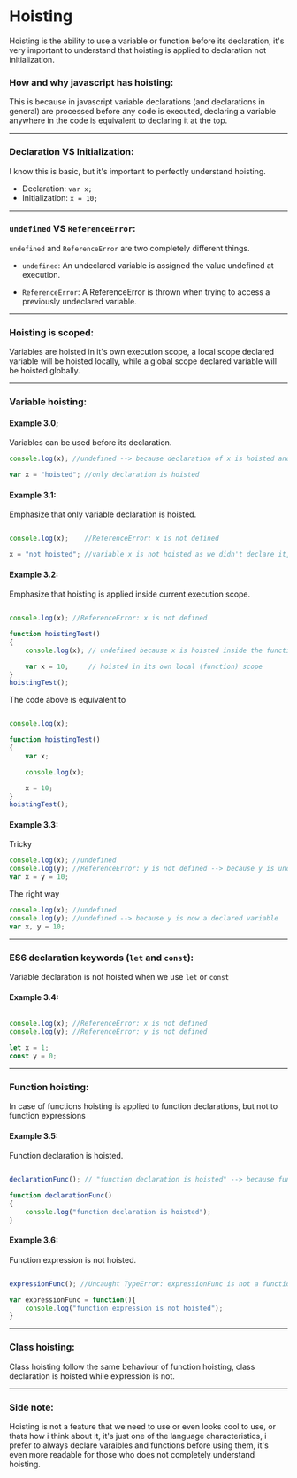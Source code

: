 # Hoisting
Hoisting is the ability to use a variable or function before its declaration, it's very important to understand that hoisting is applied to declaration not initialization.

### How and why javascript has hoisting:
This is because in javascript variable declarations (and declarations in general) are processed before any code is executed, declaring a variable anywhere in the code is equivalent to declaring it at the top.

---

### Declaration VS Initialization:
I know this is basic, but it's important to perfectly understand hoisting.
* Declaration: `var x;`
* Initialization: `x = 10;`

---

### `undefined` VS `ReferenceError`:

`undefined` and `ReferenceError` are two completely different things.

* `undefined`:
An undeclared variable is assigned the value undefined at execution.

* `ReferenceError`:
A ReferenceError is thrown when trying to access a previously undeclared variable.

---

### Hoisting is scoped:

Variables are hoisted in it's own execution scope, a local scope declared variable will be hoisted locally, while a global scope declared variable will be hoisted globally.

---

### Variable hoisting:

#### Example 3.0;

Variables can be used before its declaration.

```javascript
console.log(x); //undefined --> because declaration of x is hoisted and initialized to undefined.

var x = "hoisted"; //only declaration is hoisted

```

#### Example 3.1:

Emphasize that only variable declaration is hoisted.

```javascript

console.log(x);    //ReferenceError: x is not defined

x = "not hoisted"; //variable x is not hoisted as we didn't declare it, here we just initialized undeclared variable.
```

#### Example 3.2:

Emphasize that hoisting is applied inside current execution scope.

```javascript

console.log(x); //ReferenceError: x is not defined

function hoistingTest()
{
    console.log(x); // undefined because x is hoisted inside the function

    var x = 10;     // hoisted in its own local (function) scope
}
hoistingTest();
```

The code above is equivalent to

```javascript

console.log(x);

function hoistingTest()
{
    var x;

    console.log(x);

    x = 10;
}
hoistingTest();
```

#### Example 3.3:

Tricky

```javascript
console.log(x); //undefined
console.log(y); //ReferenceError: y is not defined --> because y is undeclared variable and hoisting is applied to declaration not initialization
var x = y = 10;
```

The right way

```javascript
console.log(x); //undefined
console.log(y); //undefined --> because y is now a declared variable
var x, y = 10;
```

---

### ES6 declaration keywords (`let` and `const`):
Variable declaration is not hoisted when we use `let` or `const`

#### Example 3.4:

```javascript

console.log(x); //ReferenceError: x is not defined
console.log(y); //ReferenceError: y is not defined

let x = 1;
const y = 0;
```

---

### Function hoisting:

In case of functions hoisting is applied to function declarations, but not to function expressions

#### Example 3.5:

Function declaration is hoisted.

```javascript

declarationFunc(); // "function declaration is hoisted" --> because function is hoisted

function declarationFunc()
{
    console.log("function declaration is hoisted");
}
```

#### Example 3.6:

Function expression is not hoisted.

```javascript

expressionFunc(); //Uncaught TypeError: expressionFunc is not a function

var expressionFunc = function(){
    console.log("function expression is not hoisted");
}
```

---

### Class hoisting:
Class hoisting follow the same behaviour of function hoisting, class declaration is hoisted while expression is not.

---

### Side note:
Hoisting is not a feature that we need to use or even looks cool to use, or thats how i think about it, it's just one of the language characteristics, i prefer to always declare varaibles and functions before using them, it's even more readable for those who does not completely understand hoisting.

